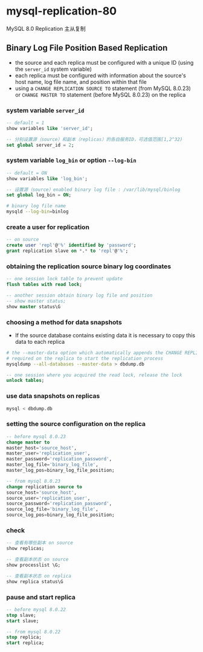 # mysql-replication-80

MySQL 8.0 Replication 主从复制

## Binary Log File Position Based Replication

- the source and each replica must be configured with a unique ID (using the `server_id` system variable)
- each replica must be configured with information about the source's host name, log file name, and position within that file
- using a `CHANGE REPLICATION SOURCE TO` statement (from MySQL 8.0.23) or `CHANGE MASTER TO` statement (before MySQL 8.0.23) on the replica

### system variable `server_id`

```sql
-- default = 1
show variables like 'server_id';

-- 分别设置源（source）和副本（replicas）的各自服务ID，可选值范围[1,2^32)
set global server_id = 2;
```

### system variable `log_bin` or option `--log-bin`

```sql
-- default = ON
show variables like 'log_bin';

-- 设置源（source）enabled binary log file : /var/lib/mysql/binlog
set global log_bin = ON;
```

```sh
# binary log file name
mysqld --log-bin=binlog
```

### create a user for replication

```sql
-- on source
create user 'repl'@'%' identified by 'password';
grant replication slave on *.* to 'repl'@'%';
```

### obtaining the replication source binary log coordinates

```sql
-- one session lock table to prevent update 
flush tables with read lock;
```

```sql
-- another session obtain binary log file and position
-- show master status;
show master status\G
```

### choosing a method for data snapshots

- If the source database contains existing data it is necessary to copy this data to each replica

```sh
# the --master-data option which automatically appends the CHANGE REPLICATION SOURCE TO | CHANGE MASTER TO statement 
# required on the replica to start the replication process
mysqldump --all-databases --master-data > dbdump.db
```

```sql
-- one session where you acquired the read lock, release the lock
unlock tables;
```

### use data snapshots on replicas

```sh
mysql < dbdump.db
```

### setting the source configuration on the replica

```sql
-- before mysql 8.0.23
change master to
master_host='source_host',
master_user='replication_user',
master_password='replication_password',
master_log_file='binary_log_file',
master_log_pos=binary_log_file_position;
```

```sql
-- from mysql 8.0.23
change replication source to
source_host='source_host',
source_user='replication_user',
source_password='replication_password',
source_log_file='binary_log_file',
source_log_pos=binary_log_file_position;
```

### check

```sql
-- 查看有哪些副本 on source
show replicas;

-- 查看副本状态 on source
show processlist \G;

-- 查看副本状态 on replica
show replica status\G
```

### pause and start replica

```sql
-- before mysql 8.0.22
stop slave;
start slave;
```

```sql
-- from mysql 8.0.22
stop replica;
start replica;
```

